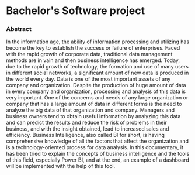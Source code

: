 # Bachelor's Software project
### Abstract
In the information age, the ability of information processing and utilizing has become the key to establish the success or failure of enterprises. Faced with the rapid growth of corporate data, traditional data management methods are in vain and then business intelligence has emerged. Today, due to the rapid growth of technology, the formation and use of many users in different social networks, a significant amount of new data is produced in the world every day. Data is one of the most important assets of any company and organization. Despite the production of huge amount of data in every company and organization, processing and analysis of this data is very important. One of the concerns and needs of any large organization or company that has a large amount of data in different forms is the need to analyze the big data of that organization and company. Managers and business owners tend to obtain useful information by analyzing this data and can predict the results and reduce the risk of problems in their business, and with the insight obtained, lead to increased sales and efficiency. Business Intelligence, also called BI for short, is having comprehensive knowledge of all the factors that affect the organization and is a technology-oriented process for data analysis. In this documentary, it has been tried to explain the concepts of business intelligence and the tools of this field, especially Power BI, and at the end, an example of a dashboard will be implemented with the help of this tool.